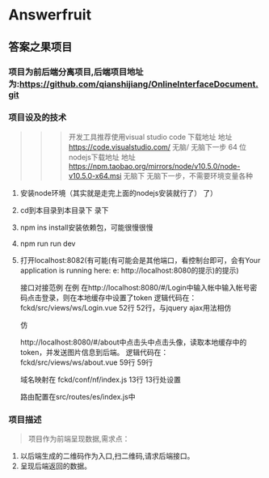 # Answerfruit

## 答案之果项目

### 项目为前后端分离项目,后端项目地址为:https://github.com/qianshijiang/OnlineInterfaceDocument.git

### 项目设及的技术

>>> 开发工具推荐使用visual studio code
   下载地址 地址 https://code.visualstudio.com/ 无脑/ 无脑下一步
   64 位
   nodejs下载地址
   地址
   https://npm.taobao.org/mirrors/node/v10.5.0/node-v10.5.0-x64.msi
   无脑下
   无脑下一步，不需要环境变量各种
   
1. 安装node环境（其实就是走完上面的nodejs安装就行了）
   了）
2. cd到本目录到本目录下
   录下
3. npm ins install安装依赖包，可能很慢很慢
4. npm run run dev
5. 打开localhost:8082(有可能(有可能会是其他端口，看控制台即可，会有Your application is running here: e: http://localhost:8080的提示)的提示)
   
   接口对接范例
   在例
   在http://localhost:8080/#/Login中输入帐中输入帐号密码点击登录，则在本地缓存中设置了token
   逻辑代码在：fckd/src/views/ws/Login.vue 52行 52行，与jquery ajax用法相仿
   
   仿
   
   http://localhost:8080/#/about中点击头中点击头像，读取本地缓存中的token，并发送图片信息到后端。
   逻辑代码在：fckd/src/views/ws/about.vue 59行 59行
   
   域名映射在 fckd/conf/nf/index.js 13行 13行处设置
   
   路由配置在src/routes/es/index.js中

### 项目描述

> 项目作为前端呈现数据,需求点：
1. 以后端生成的二维码作为入口,扫二维码,请求后端接口。
2. 呈现后端返回的数据。

